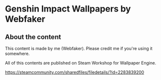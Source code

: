 # Genshin Impact Wallpapers by Webfaker

## About the content

This content is made by me (Webfaker). Please credit me if you're using it somewhere.

All of this contents are published on Steam Workshop for Wallpaper Engine.

https://steamcommunity.com/sharedfiles/filedetails/?id=2283839200
